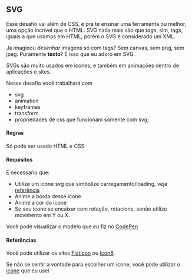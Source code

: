 ## SVG
Esse desafio vai além de CSS, é pra te ensinar uma ferramenta ou melhor, uma opção incrível que o HTML.
SVG nada mais são que *tags*, sim, tags, iguais a que usamos em HTML, porém o SVG é considerado um XML.

Já imaginou *desenhar* imagens só com tags? Sem canvas, sem png, sem jpeg. Puramente **texto**? É isso que eu adoro em SVG.

SVGs são muito usados em icones, e também em animações dentro de aplicações e sites.

Nesse desafio você trabalhará com
  - svg
  - animation
  - keyframes
  - transform
  - propriedades de css que funcionam somente com svg;
  
  
  #### Regras
  Só pode ser usado HTML e CSS
  
  
  #### Requisitos
É necessaŕio que:
  - Utilize um icone svg que simbolize carregamento/loading, veja [referência](#referencias)
  - Anime a borda desse icone
  - Anime a cor do icone
  - Se seu icone se encaixar com rotação, rotacione, senão utilize movimento em Y ou X.
  
  
  Você pode visualizar o modelo que eu fiz no [CodePen](https://codepen.io/schirrel/full/eYpydax)

#### Referências

Você pode utilizar os sites [FlatIcon](https://www.flaticon.com/) ou [Icon8](https://icons8.com.br/).

Se não se sentir a vontade para escolher um icone, você pode utilizar o 
[icone](../assets/icon.svg) que eu usei